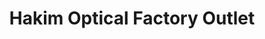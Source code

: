 ---
title: "Hakim Optical Factory Outlet"
url: /toronto/hakim-optical-factory-outlet/
shop: Sanitätshaus
---